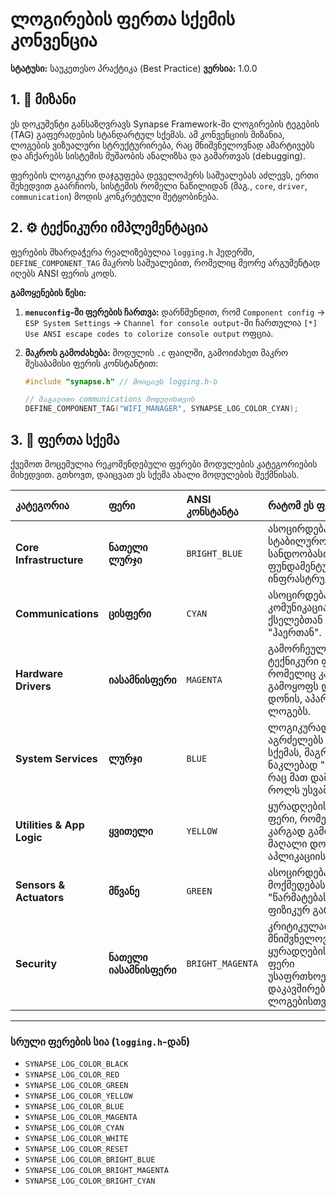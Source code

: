 # ლოგირების ფერთა სქემის კონვენცია

**სტატუსი:** საუკეთესო პრაქტიკა (Best Practice)
**ვერსია:** 1.0.0

## 1. 🎯 მიზანი

ეს დოკუმენტი განსაზღვრავს Synapse Framework-ში ლოგირების ტეგების (TAG) გაფერადების სტანდარტულ სქემას. ამ კონვენციის მიზანია, ლოგების ვიზუალური სტრუქტურირება, რაც მნიშვნელოვნად ამარტივებს და აჩქარებს სისტემის მუშაობის ანალიზსა და გამართვას (debugging).

ფერების ლოგიკური დაჯგუფება დეველოპერს საშუალებას აძლევს, ერთი შეხედვით გაარჩიოს, სისტემის რომელი ნაწილიდან (მაგ., `core`, `driver`, `communication`) მოდის კონკრეტული შეტყობინება.

## 2. ⚙️ ტექნიკური იმპლემენტაცია

ფერების მხარდაჭერა რეალიზებულია `logging.h` ჰედერში, `DEFINE_COMPONENT_TAG` მაკროს საშუალებით, რომელიც მეორე არგუმენტად იღებს ANSI ფერის კოდს.

**გამოყენების წესი:**

1.  **`menuconfig`-ში ფერების ჩართვა:** დარწმუნდით, რომ `Component config` -> `ESP System Settings` -> `Channel for console output`-ში ჩართულია `[*] Use ANSI escape codes to colorize console output` ოფცია.
2.  **მაკროს გამოძახება:** მოდულის `.c` ფაილში, გამოიძახეთ მაკრო შესაბამისი ფერის კონსტანტით:

    ```c
    #include "synapse.h" // მოიცავს logging.h-ს

    // მაგალითი communications მოდულისთვის
    DEFINE_COMPONENT_TAG("WIFI_MANAGER", SYNAPSE_LOG_COLOR_CYAN);
    ```

## 3. 🎨 ფერთა სქემა

ქვემოთ მოცემულია რეკომენდებული ფერები მოდულების კატეგორიების მიხედვით. გთხოვთ, დაიცვათ ეს სქემა ახალი მოდულების შექმნისას.

| კატეგორია | ფერი | ANSI კონსტანტა | რატომ ეს ფერი? | მაგალითები |
| :--- | :--- | :--- | :--- | :--- |
| **Core Infrastructure** | **ნათელი ლურჯი** | `BRIGHT_BLUE` | ასოცირდება სტაბილურობასთან, სანდოობასთან და ფუნდამენტურ ინფრასტრუქტურასთან. | `SYSTEM_MANAGER`, `EVENT_BUS`, `SERVICE_LOCATOR`, `PROMISE_MANAGER`, `TASK_POOL_MANAGER` |
| **Communications** | **ცისფერი** | `CYAN` | ასოცირდება კომუნიკაციასთან, ქსელებთან და "ჰაერთან". | `WIFI_MANAGER`, `MQTT_MANAGER`, `BLE_PROVISIONING` |
| **Hardware Drivers** | **იასამნისფერი** | `MAGENTA` | გამორჩეული, ტექნიკური ფერი, რომელიც კარგად გამოყოფს დაბალი დონის, აპარატურულ ლოგებს. | `I2C_BUS`, `SPI_BUS`, `ROTARY_ENCODER_INPUT`, `MCP23017_EXPANDER` |
| **System Services** | **ლურჯი** | `BLUE` | ლოგიკურად აგრძელებს `core`-ის სქემას, მაგრამ ნაკლებად "კაშკაშაა", რაც მათ დამხმარე როლს უსვამს ხაზს. | `SYSTEM_TIMER`, `HEALTH_MONITOR`, `CONN_WATCHDOG`, `TIME_SYNC` |
| **Utilities & App Logic** | **ყვითელი** | `YELLOW` | ყურადღების მიმქცევი ფერი, რომელიც კარგად გამოარჩევს მაღალი დონის, აპლიკაციის ლოგიკას. | `UI_MANAGER`, `CMD_ROUTER`, `LOGGER_MODULE`, `STORAGE_MANAGER`, `SENSOR_AGGR` |
| **Sensors & Actuators** | **მწვანე** | `GREEN` | ასოცირდება მოქმედებასთან, "წარმატებასთან" და ფიზიკურ გარემოსთან. | `RELAY_ACTUATOR`, `RGB_LED_INDICATOR`, `TIME_OF_FLIGHT_SENSOR` |
| **Security** | **ნათელი იასამნისფერი** | `BRIGHT_MAGENTA` | კრიტიკულად მნიშვნელოვანი, ყურადღების მიმქცევი ფერი უსაფრთხოებასთან დაკავშირებული ლოგებისთვის. | `SEC_STATUS` |

---

### **სრული ფერების სია (`logging.h`-დან)**

- `SYNAPSE_LOG_COLOR_BLACK`
- `SYNAPSE_LOG_COLOR_RED`
- `SYNAPSE_LOG_COLOR_GREEN`
- `SYNAPSE_LOG_COLOR_YELLOW`
- `SYNAPSE_LOG_COLOR_BLUE`
- `SYNAPSE_LOG_COLOR_MAGENTA`
- `SYNAPSE_LOG_COLOR_CYAN`
- `SYNAPSE_LOG_COLOR_WHITE`
- `SYNAPSE_LOG_COLOR_RESET`
- `SYNAPSE_LOG_COLOR_BRIGHT_BLUE`
- `SYNAPSE_LOG_COLOR_BRIGHT_MAGENTA`
- `SYNAPSE_LOG_COLOR_BRIGHT_CYAN`
